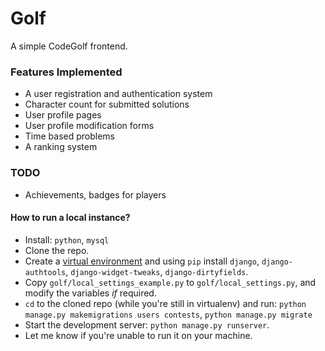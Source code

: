 # Golf

A simple CodeGolf frontend.

### Features Implemented

- A user registration and authentication system
- Character count for submitted solutions
- User profile pages
- User profile modification forms
- Time based problems
- A ranking system

### TODO

- Achievements, badges for players

#### How to run a local instance?

 * Install: `python`, `mysql`
 * Clone the repo.
 * Create a [virtual environment](https://docs.python.org/3/tutorial/venv.html)
   and using `pip` install `django`, `django-authtools`,
   `django-widget-tweaks`, `django-dirtyfields`.
 * Copy `golf/local_settings_example.py` to `golf/local_settings.py`, and
   modify the variables _if_ required.
 * `cd` to the cloned repo (while you're still in virtualenv) and run: `python manage.py makemigrations users contests`, `python manage.py migrate`
 * Start the development server: `python manage.py runserver`.
 * Let me know if you're unable to run it on your machine.
